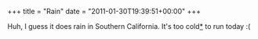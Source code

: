 +++
title = "Rain"
date = "2011-01-30T19:39:51+00:00"
+++

Huh, I guess it does rain in Southern California.  It's too cold<a href="/runninglog">*</a> to run today :(
			